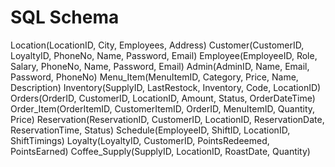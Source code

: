 # SQL Schema

Location(LocationID, City, Employees, Address)
Customer(CustomerID, LoyaltyID, PhoneNo, Name, Password, Email)
Employee(EmployeeID, Role, Salary, PhoneNo, Name, Password, Email)
Admin(AdminID, Name, Email, Password, PhoneNo)
Menu_Item(MenuItemID, Category, Price, Name, Description)
Inventory(SupplyID, LastRestock, Inventory, Code, LocationID)
Orders(OrderID, CustomerID, LocationID, Amount, Status, OrderDateTime)
Order_Item(OrderItemID, CustomerItemID, OrderID, MenuItemID, Quantity, Price)
Reservation(ReservationID, CustomerID, LocationID, ReservationDate, ReservationTime, Status)
Schedule(EmployeeID, ShiftID, LocationID, ShiftTimings)
Loyalty(LoyaltyID, CustomerID, PointsRedeemed, PointsEarned)
Coffee_Supply(SupplyID, LocationID, RoastDate, Quantity)
